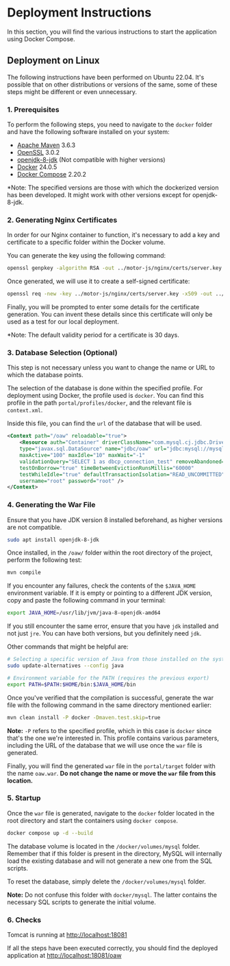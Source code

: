 # Deployment Instructions

In this section, you will find the various instructions to start the application using Docker Compose.


## Deployment on Linux

The following instructions have been performed on Ubuntu 22.04. It's possible that on other distributions or versions of the same, some of these steps might be different or even unnecessary.


### 1. Prerequisites

To perform the following steps, you need to navigate to the `docker` folder and have the following software installed on your system:

* [Apache Maven](https://maven.apache.org/what-is-maven.html) 3.6.3
* [OpenSSL](https://www.openssl.org/) 3.0.2
* [openjdk-8-jdk](https://www.oracle.com/java/technologies/javase/javase8-archive-downloads.html) (Not compatible with higher versions)
* [Docker](https://docs.docker.com/get-started/overview/) 24.0.5
* [Docker Compose](https://docs.docker.com/compose/) 2.20.2

*Note: The specified versions are those with which the dockerized version has been developed. It might work with other versions except for openjdk-8-jdk.

### 2. Generating Nginx Certificates

In order for our Nginx container to function, it's necessary to add a key and certificate to a specific folder within the Docker volume.

You can generate the key using the following command:

```bash
openssl genpkey -algorithm RSA -out ../motor-js/nginx/certs/server.key
```

Once generated, we will use it to create a self-signed certificate:

```bash
openssl req -new -key ../motor-js/nginx/certs/server.key -x509 -out ../motor-js/nginx/certs/server.crt
```

Finally, you will be prompted to enter some details for the certificate generation. You can invent these details since this certificate will only be used as a test for our local deployment.

*Note: The default validity period for a certificate is 30 days.

### 3. Database Selection (Optional)

This step is not necessary unless you want to change the name or URL to which the database points.

The selection of the database is done within the specified profile. For deployment using Docker, the profile used is `docker`. You can find this profile in the path `portal/profiles/docker`, and the relevant file is `context.xml`.

Inside this file, you can find the `url` of the database that will be used.

```xml
<Context path="/oaw" reloadable="true">
	<Resource auth="Container" driverClassName="com.mysql.cj.jdbc.Driver"
	type="javax.sql.DataSource" name="jdbc/oaw" url="jdbc:mysql://mysql:3306/OAW"
	maxActive="100" maxIdle="10" maxWait="-1"
	validationQuery="SELECT 1 as dbcp_connection_test" removeAbandoned="true"
	testOnBorrow="true" timeBetweenEvictionRunsMillis="60000"
	testWhileIdle="true" defaultTransactionIsolation="READ_UNCOMMITTED"
	username="root" password="root" />
</Context>
```

### 4. Generating the War File

Ensure that you have JDK version 8 installed beforehand, as higher versions are not compatible.

```bash
sudo apt install openjdk-8-jdk
```

Once installed, in the `/oaw/` folder within the root directory of the project, perform the following test:

```bash
mvn compile
```

If you encounter any failures, check the contents of the `$JAVA_HOME` environment variable. If it is empty or pointing to a different JDK version, copy and paste the following command in your terminal:

```bash
export JAVA_HOME=/usr/lib/jvm/java-8-openjdk-amd64
```

If you still encounter the same error, ensure that you have `jdk` installed and not just `jre`. You can have both versions, but you definitely need `jdk`.

Other commands that might be helpful are:

```bash
# Selecting a specific version of Java from those installed on the system
sudo update-alternatives --config java

# Environment variable for the PATH (requires the previous export)
export PATH=$PATH:$HOME/bin:$JAVA_HOME/bin
```

Once you've verified that the compilation is successful, generate the war file with the following command in the same directory mentioned earlier:

```bash
mvn clean install -P docker -Dmaven.test.skip=true
```

**Note:** `-P` refers to the specified profile, which in this case is `docker` since that's the one we're interested in. This profile contains various parameters, including the URL of the database that we will use once the `war` file is generated.

Finally, you will find the generated `war` file in the `portal/target` folder with the name `oaw.war`. **Do not change the name or move the `war` file from this location.**

### 5. Startup

Once the `war` file is generated, navigate to the `docker` folder located in the root directory and start the containers using `docker compose`.

```bash
docker compose up -d --build
```

The database volume is located in the `/docker/volumes/mysql` folder. Remember that if this folder is present in the directory, MySQL will internally load the existing database and will not generate a new one from the SQL scripts.

To reset the database, simply delete the `/docker/volumes/mysql` folder.

**Note:** Do not confuse this folder with `docker/mysql`. The latter contains the necessary SQL scripts to generate the initial volume.

### 6. Checks

Tomcat is running at [http://localhost:18081](http://localhost:18081/)

If all the steps have been executed correctly, you should find the deployed application at [http://localhost:18081/oaw](http://localhost:18081/oaw)